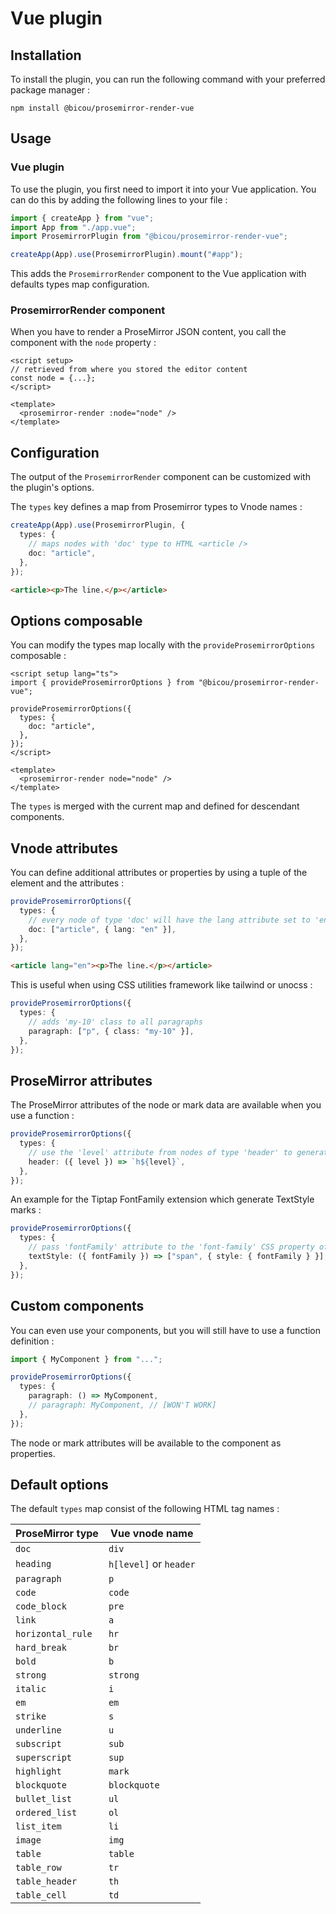 # Vue plugin

## Installation

To install the plugin, you can run the following command with your preferred package manager :

```shell
npm install @bicou/prosemirror-render-vue
```

## Usage

### Vue plugin

To use the plugin, you first need to import it into your Vue application.
You can do this by adding the following lines to your file :

```ts
import { createApp } from "vue";
import App from "./app.vue";
import ProsemirrorPlugin from "@bicou/prosemirror-render-vue";

createApp(App).use(ProsemirrorPlugin).mount("#app");
```

This adds the `ProsemirrorRender` component to the Vue application with defaults types map configuration.

### ProsemirrorRender component

When you have to render a ProseMirror JSON content, you call the component with the `node` property :

```vue
<script setup>
// retrieved from where you stored the editor content  
const node = {...};
</script>

<template>
  <prosemirror-render :node="node" />
</template>
```

## Configuration

The output of the `ProsemirrorRender` component can be customized with the plugin's options.

The `types` key defines a map from Prosemirror types to Vnode names :

```ts
createApp(App).use(ProsemirrorPlugin, {
  types: {
    // maps nodes with 'doc' type to HTML <article />      
    doc: "article", 
  },
});
```

```html
<article><p>The line.</p></article>
```

## Options composable

You can modify the types map locally with the `provideProsemirrorOptions` composable :

```vue
<script setup lang="ts">
import { provideProsemirrorOptions } from "@bicou/prosemirror-render-vue";

provideProsemirrorOptions({
  types: {
    doc: "article",
  },
});
</script>

<template>
  <prosemirror-render node="node" />
</template>
```

The `types` is merged with the current map and defined for descendant components.

## Vnode attributes

You can define additional attributes or properties by using a tuple of the element and the attributes :

```ts
provideProsemirrorOptions({
  types: {
    // every node of type 'doc' will have the lang attribute set to 'en'
    doc: ["article", { lang: "en" }],
  },
});
```

```html
<article lang="en"><p>The line.</p></article>
```

This is useful when using CSS utilities framework like tailwind or unocss :

```ts
provideProsemirrorOptions({
  types: {
    // adds 'my-10' class to all paragraphs      
    paragraph: ["p", { class: "my-10" }],
  },
});
```

## ProseMirror attributes

The ProseMirror attributes of the node or mark data are available when you use a function :

```ts
provideProsemirrorOptions({
  types: {
    // use the 'level' attribute from nodes of type 'header' to generate the tag name 
    header: ({ level }) => `h${level}`,
  },
});
```

An example for the Tiptap FontFamily extension which generate TextStyle marks :

```ts
provideProsemirrorOptions({
  types: {
    // pass 'fontFamily' attribute to the 'font-family' CSS property of a span
    textStyle: ({ fontFamily }) => ["span", { style: { fontFamily } }],
  },
});
```

## Custom components

You can even use your components, but you will still have to use a function definition :

```ts
import { MyComponent } from "...";

provideProsemirrorOptions({
  types: {
    paragraph: () => MyComponent,
    // paragraph: MyComponent, // [WON'T WORK]  
  },
});
```

The node or mark attributes will be available to the component as properties.

## Default options

The default `types` map consist of the following HTML tag names :

| ProseMirror type  | Vue vnode name         |
|-------------------|------------------------|
| `doc`             | `div`                  |
| `heading`         | `h[level]` or `header` |
| `paragraph`       | `p`                    |
| `code`            | `code`                 |
| `code_block`      | `pre`                  |
| `link`            | `a`                    |
| `horizontal_rule` | `hr`                   |
| `hard_break`      | `br`                   |
| `bold`            | `b`                    |
| `strong`          | `strong`               |
| `italic`          | `i`                    |
| `em`              | `em`                   |
| `strike`          | `s`                    |
| `underline`       | `u`                    |
| `subscript`       | `sub`                  |
| `superscript`     | `sup`                  |
| `highlight`       | `mark`                 |
| `blockquote`      | `blockquote`           |
| `bullet_list`     | `ul`                   |
| `ordered_list`    | `ol`                   |
| `list_item`       | `li`                   |
| `image`           | `img`                  |
| `table`           | `table`                |
| `table_row`       | `tr`                   |
| `table_header`    | `th`                   |
| `table_cell`      | `td`                   |
